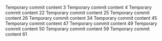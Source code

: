Temporary commit content 3
Temporary commit content 4
Temporary commit content 22
Temporary commit content 25
Temporary commit content 26
Temporary commit content 34
Temporary commit content 45
Temporary commit content 47
Temporary commit content 49
Temporary commit content 50
Temporary commit content 59
Temporary commit content 61

